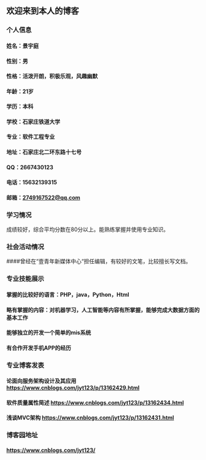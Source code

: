 ## 欢迎来到本人的博客
### 个人信息
#### 姓名：景宇庭
#### 性别：男
#### 性格：活泼开朗，积极乐观，风趣幽默
#### 年龄：21岁
#### 学历：本科
#### 学校：石家庄铁道大学
#### 专业：软件工程专业
#### 地址：石家庄北二环东路十七号
#### QQ：2667430123
#### 电话：15632139315
#### 邮箱：2749167522@qq.com

### 学习情况
成绩较好，综合平均分数在80分以上。能熟练掌握并使用专业知识。
### 社会活动情况
####曾经在“壹青年新媒体中心“担任编辑，有较好的文笔，比较擅长写文档。
### 专业技能展示
#### 掌握的比较好的语言：PHP，java，Python，Html
#### 略有掌握的内容：对机器学习，人工智能等内容有所掌握，能够完成大数据方面的基本工作
#### 能够独立的开发一个简单的mis系统
#### 有合作开发手机APP的经历
### 专业博客发表
#### 论面向服务架构设计及其应用  https://www.cnblogs.com/jyt123/p/13162429.html
#### 软件质量属性简述  https://www.cnblogs.com/jyt123/p/13162434.html
#### 浅谈MVC架构  https://www.cnblogs.com/jyt123/p/13162431.html

### 博客园地址
#### https://www.cnblogs.com/jyt123/
